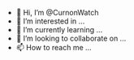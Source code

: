 - 👋 Hi, I’m @CurnonWatch
- 👀 I’m interested in ...
- 🌱 I’m currently learning ...
- 💞️ I’m looking to collaborate on ...
- 📫 How to reach me ...

<!---
CurnonWatch/CurnonWatch is a ✨ special ✨ repository because its `README.md` (this file) appears on your GitHub profile.
You can click the Preview link to take a look at your changes.
--->
